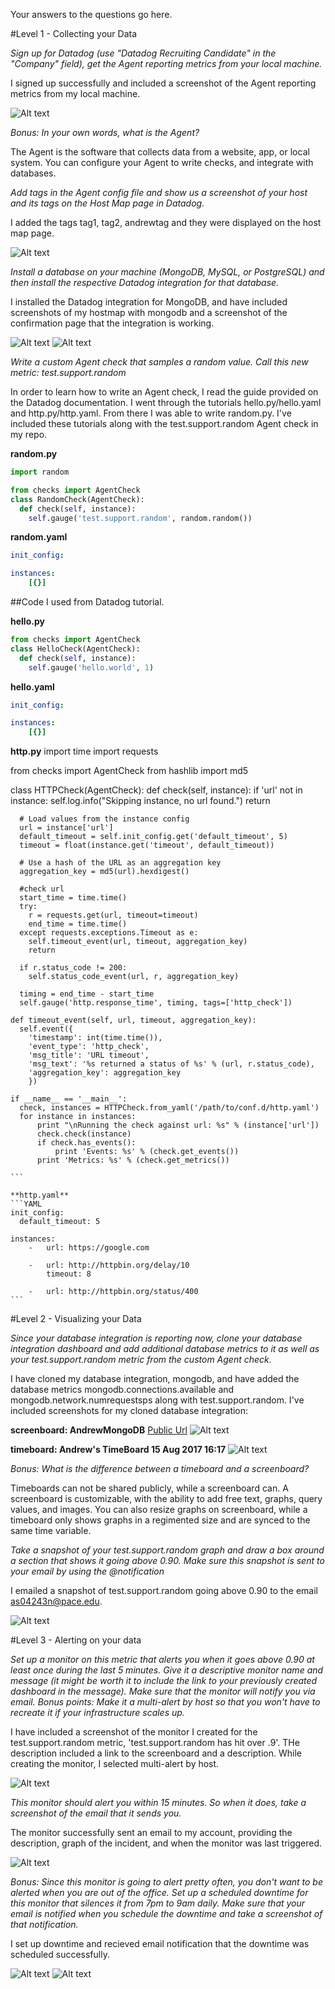 Your answers to the questions go here.

#Level 1 - Collecting your Data

*Sign up for Datadog (use "Datadog Recruiting Candidate" in the "Company" field), get the Agent reporting metrics from your local machine.*

I signed up successfully and included a screenshot of the Agent reporting metrics from my local machine.

![Alt text](/screenshots/level1_agent_rept_metrics.png?raw=true)

*Bonus: In your own words, what is the Agent?*

The Agent is the software that collects data from a website, app, or local system. You can configure your Agent to write checks, and integrate with databases.

*Add tags in the Agent config file and show us a screenshot of your host and its tags on the Host Map page in Datadog.*

I added the tags tag1, tag2, andrewtag and they were displayed on the host map page.

![Alt text](/screenshots/level1_host_map_page.png?raw=true)

*Install a database on your machine (MongoDB, MySQL, or PostgreSQL) and then install the respective Datadog integration for that database.*

I installed the Datadog integration for MongoDB, and have included screenshots of my hostmap with mongodb and a screenshot of the confirmation page that the integration is working.

![Alt text](/screenshots/level1_mongo_hostmap.png?raw=true)
![Alt text](/screenshots/level1_mongo_confirmation.png?raw=true)

*Write a custom Agent check that samples a random value. Call this new metric: test.support.random*

In order to learn how to write an Agent check, I read the guide provided on the Datadog documentation. I went through the tutorials hello.py/hello.yaml and http.py/http.yaml. From there I was able to write random.py. I've included these tutorials along with the test.support.random Agent check in my repo.

  **random.py**
  ```python
  import random

  from checks import AgentCheck
  class RandomCheck(AgentCheck):
    def check(self, instance):
      self.gauge('test.support.random', random.random())
  ```

  **random.yaml**
  ```YAML
  init_config:

  instances:
      [{}]
  ```

  ##Code I used from Datadog tutorial.

  **hello.py**
  ```python
  from checks import AgentCheck
  class HelloCheck(AgentCheck):
    def check(self, instance):
      self.gauge('hello.world', 1)
  ```

  **hello.yaml**
  ```YAML
  init_config:

  instances:
      [{}]
  ```

  **http.py**
  import time
  import requests

  from checks import AgentCheck
  from hashlib import md5

  class HTTPCheck(AgentCheck):
    def check(self, instance):
      if 'url' not in instance:
        self.log.info("Skipping instance, no url found.")
        return

      # Load values from the instance config
      url = instance['url']
      default_timeout = self.init_config.get('default_timeout', 5)
      timeout = float(instance.get('timeout', default_timeout))

      # Use a hash of the URL as an aggregation key
      aggregation_key = md5(url).hexdigest()

      #check url
      start_time = time.time()
      try:
        r = requests.get(url, timeout=timeout)
        end_time = time.time()
      except requests.exceptions.Timeout as e:
        self.timeout_event(url, timeout, aggregation_key)
        return

      if r.status_code != 200:
        self.status_code_event(url, r, aggregation_key)

      timing = end_time - start_time
      self.gauge('http.response_time', timing, tags=['http_check'])

    def timeout_event(self, url, timeout, aggregation_key):
      self.event({
        'timestamp': int(time.time()),
        'event_type': 'http_check',
        'msg_title': 'URL timeout',
        'msg_text': '%s returned a status of %s' % (url, r.status_code),
        'aggregation_key': aggregation_key
        })

    if __name__ == '__main__':
      check, instances = HTTPCheck.from_yaml('/path/to/conf.d/http.yaml')
      for instance in instances:
          print "\nRunning the check against url: %s" % (instance['url'])
          check.check(instance)
          if check.has_events():
              print 'Events: %s' % (check.get_events())
          print 'Metrics: %s' % (check.get_metrics())

    ```

    **http.yaml**
    ```YAML
    init_config:
      default_timeout: 5

    instances:
        -   url: https://google.com

        -   url: http://httpbin.org/delay/10
            timeout: 8

        -   url: http://httpbin.org/status/400
    ```

#Level 2 - Visualizing your Data

*Since your database integration is reporting now, clone your database integration dashboard and add additional database metrics to it as well as your test.support.random metric from the custom Agent check.*

I have cloned my database integration, mongodb, and have added the database metrics mongodb.connections.available and mongodb.network.numrequestsps along with test.support.random. I've included screenshots for my cloned database integration:

**screenboard: AndrewMongoDB**
[Public Url](https://p.datadoghq.com/sb/bc9b95d7a-c54fd9b176)
![Alt text](/screenshots/level2_mongo_screenboard.png?raw=true) 

**timeboard:  Andrew's TimeBoard 15 Aug 2017 16:17**
![Alt text](/screenshots/level2_mongo_timeboard.png?raw=true)

*Bonus: What is the difference between a timeboard and a screenboard?*

Timeboards can not be shared publicly, while a screenboard can. A screenboard is customizable, with the ability to add free text, graphs, query values, and images. You can also resize graphs on screenboard, while a timeboard only shows graphs in a regimented size and are synced to the same time variable.

*Take a snapshot of your test.support.random graph and draw a box around a section that shows it going above 0.90. Make sure this snapshot is sent to your email by using the @notification*

I emailed a snapshot of test.support.random going above 0.90 to the email as04243n@pace.edu. 

![Alt text](/screenshots/level2_snapshot_notification_email.png?raw=true)


#Level 3 - Alerting on your data

*Set up a monitor on this metric that alerts you when it goes above 0.90 at least once during the last 5 minutes. Give it a descriptive monitor name and message (it might be worth it to include the link to your previously created dashboard in the message). Make sure that the monitor will notify you via email.*
*Bonus points: Make it a multi-alert by host so that you won't have to recreate it if your infrastructure scales up.*
  
I have included a screenshot of the monitor I created for the test.support.random metric, 'test.support.random has hit over .9'. THe description included a link to the screenboard and a description. While creating the monitor, I selected multi-alert by host.

![Alt text](/screenshots/level3_test_monitor.png?raw=true)
  
*This monitor should alert you within 15 minutes. So when it does, take a screenshot of the email that it sends you.*

The monitor successfully sent an email to my account, providing the description, graph of the incident, and when the monitor was last triggered.

![Alt text](/screenshots/level3_monitor_email_notification.png?raw=true)

*Bonus: Since this monitor is going to alert pretty often, you don't want to be alerted when you are out of the office. Set up a scheduled downtime for this monitor that silences it from 7pm to 9am daily. Make sure that your email is notified when you schedule the downtime and take a screenshot of that notification.*

I set up downtime and recieved email notification that the downtime was scheduled successfully.

![Alt text](/screenshots/level3_downtime_setup.png?raw=true)
![Alt text](/screenshots/level3_downtime_email_notification.png?raw=true)

